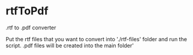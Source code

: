 # rtfToPdf
.rtf to .pdf converter

Put the rtf files that you want to convert into './rtf-files' folder and run the script.
.pdf files will be created into the main folder'
